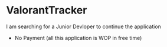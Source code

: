 # ValorantTracker
I am searching for a Junior Devloper to continue the application
- No Payment (all this application is WOP in free time)
